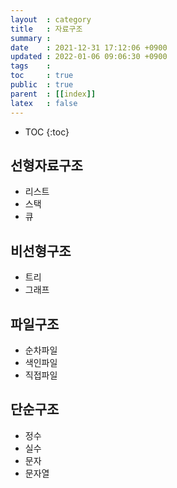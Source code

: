 ```yaml
---
layout  : category
title   : 자료구조
summary : 
date    : 2021-12-31 17:12:06 +0900
updated : 2022-01-06 09:06:30 +0900
tags    : 
toc     : true
public  : true
parent  : [[index]]
latex   : false
---
```

* TOC
{:toc}

## 선형자료구조 
- 리스트
- 스택
- 큐

## 비선형구조
- 트리
- 그래프

## 파일구조
- 순차파일
- 색인파일
- 직접파일

## 단순구조
- 정수
- 실수
- 문자
- 문자열

